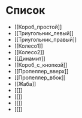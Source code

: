 # Список
 - [[Короб_простой]]
 - [[Триугольник_левый]]
 - [[Триугольник_правый]]
 - [[Колесо1]]
 - [[Колесо2]]
 - [[Динамит]]
 - [[Короб_с_кнопкой]]
 - [[Пропеллер_вверх]]
 - [[Пропеллер_вбок]]
 - [[Жаба]]
 - [[]]
 - [[]]
 - [[]]
 - [[]]